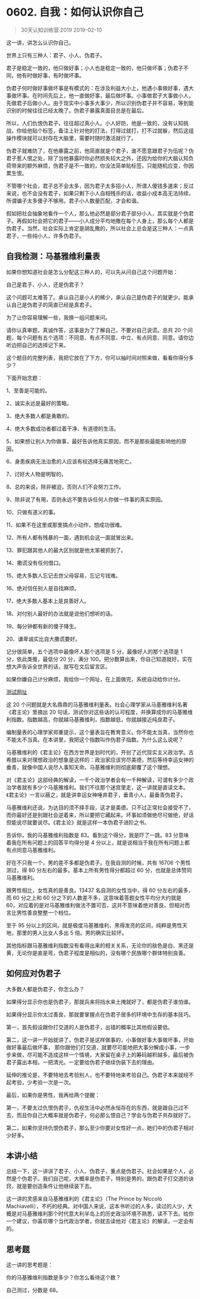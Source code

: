 # 0602. 自我：如何认识你自己
> 30天认知训练营·2019
2019-02-10

这一讲，讲怎么认识你自己。

世界上只有三种人：君子、小人、伪君子。

君子是稳定一致的，他只做好事；小人也是稳定一致的，他只做坏事；伪君子不同，他有时做好事，有时做坏事。

伪君子何时做好事做坏事是有模式的：在涉及利益大小上，他遇小事做好事，遇大事做坏事。在时间先后上，他一直做好事，最后做坏事。小事做君子大事做小人，先做君子后做小人。由于现实中小事多大事少，所以识别伪君子并不容易，等到能识别的时候往往已经太晚了。伪君子暴露真面目总是在最后。

所以，人们仇恨伪君子，往往超过真小人。小人好防，他是一致的，没有认知挑战，你给他贴个标签，备注上针对他的打法，打得过就打，打不过就躲，然后这组操作模块就可以封存在大脑里，需要时随时激活就行了。

伪君子就难防了，在他暴露之前，他简直就是个君子，谁不愿意跟君子为伍呢？伪君子惹人恨之处，除了当他暴露时你必然损失较大之外，还因为给你的大脑认知负荷带来的额外麻烦，伪君子是不一致的，你没法简单贴标签，只能随机应变，你因累生恨。

不管哪个社会，君子总不会太多，因为君子太多招小人，所谓人傻钱多速来；反过来说，也不会没有君子，如果只剩下小人自相残杀的话，收益小成本高无法持续，所谓骗子太多傻子不够用。君子小人数量匹配，才会和谐。

假如把社会抽象地看作一个人，那么他必然是部分君子部分小人，其实就是个伪君子。再假如社会把它的君子——小人成分平均地撒在每个人身上，那么每个人都是伪君子。当然，社会实际上肯定是胡乱撒的，所以社会上总会是这三种人：一点真君子，一些纯小人，许多伪君子。

## 自我检测：马基雅维利量表
如果你想知道社会是怎么分配这三种人的，可以先从问自己这个问题开始：

自己是君子、小人，还是伪君子？

这个问题可太难答了。承认自己是小人的稀少，承认自己是伪君子的就更少。能承认自己是伪君子的简直已经是真君子。

为了让你容易理解一些，我换一组问题来问。

请你认真审题，真诚作答，这事是为了了解自己，不要对自己说谎。总共 20 个问题，每个问题有五个选项：不同意、有点不同意、中立、有点同意、同意。请你边听边把自己的选择记下来。

这个题目的完整列表，我把它放在了下方，你可以抽时间对照来做，看看你得分多少？

下面开始念题：

1、至善是可能的。

2、诚实永远是最好的策略。

3、绝大多数人都是勇敢的。

4、绝大多数成功者都过着干净、有道德的生活。

5、如果想让别人为你做事，最好告诉他真实原因，而不是那些最能影响他的原因。

6、身患疾病无法治愈的人应该有权选择无痛苦地死亡。

7、讨好大人物是明智的。

8、总的来说，除非被迫，否则人们不会努力工作。

9、除非说了有用，否则永远不要告诉任何人你做一件事的真实原因。

10、只做有道义的事。

11、如果不在这里或那里搞点小动作，想成功很难。

12、所有人都有残暴的一面，遇到机会这一面就冒出来。

13、罪犯跟其他人的最大区别就是他太笨被抓到了。

14、撒谎没有任何借口。

15、绝大多数人忘记去世父母容易，忘记亏钱难。

16、绝对信任别人是自找麻烦。

17、绝大多数人基本上是良善好人。

18、对付别人最好的办法就是说他们想听的话。

19、每分钟都有新的傻子降生。

20、谦卑诚实比自大撒谎要好。

记分很简单，五个选项中最像坏人那个选项是 5 分，最像好人的那个选项是 1 分，依此类推，最低分 20 分，满分 100。把分数算出来，你自己知道就好。实在想大声告诉全世界的话，就写在文后留言区。

如果你嫌自己计分麻烦，我给你一个网址，在上面做完，系统自动给你计分。

[测试网址](https://openpsychometrics.org/tests/MACH-IV/)

这 20 个问题就是大名鼎鼎的马基雅维利量表。社会心理学家从马基雅维利名著《君主论》里摘出 20 句话，测试你对这些话的认可程度，并换算成你的马基雅维利指数。指数越高，你就越马基雅维利，指数越低，你就越接近纯良君子。

编制量表的心理学家郑重提示，这个量表旨在教育意义。你不能太当真，当然你也不能太不当真。在本讲里，我把这个指数叫作伪君子指数。为什么这么说呢？

马基雅维利的《君主论》在西方世界是划时代的，开创了近代现实主义政治学。古希腊以来对理想政治的想象是这样的：政治家应该穷尽美德，然后等待幸运女神的垂青，就像中国人说尽人事知天命。马基雅维利则彻底颠覆了这个理想。

对《君主论》这部经典的解读，一千个政治学者会有一千种解读，可谓有多少个政治学者就有多少个马基雅维利。我们不往那个迷宫里走，这一讲就是直读文本。《君主论》一言以蔽之，就是讲幸运女神唾弃君子，垂青小人，最垂青伪君子。

马基雅维利还说，为达目的须不择手段，这才是美德。只不过正常社会接受不了，而你最好还是别跟社会逆着来，所以要把它藏起来。坏事如须做绝尽可做绝，好话但能说尽就要说尽。《君主论》就是这样一本伪君子进阶之书。

告诉你，我的马基雅维利指数是 83。看到这个得分，我是吓了一跳。83 分意味着我在所有问题上的回答平均得分是 4 分以上，就是说相当于我在所有问题上都有点同意马基雅维利。

好在不只我一个，男的差不多都是伪君子。在我自测的时候，共有 16706 个男性测过，得 80 分左右的最多。基本上所有男性得分都超过 60 分，也就是总体赞同马基雅维利。

跟男性相比，女性真的是善良。13437 名自测的女性当中，得 60 分左右的最多，而 60 分之上和 60 分之下的人数差不多，这意味着答题女性平均分大约就是 60，对应着的是对马基雅维利做法不置可否，这并不意味着绝对善良，但相对而言比男性善良整整一个档位。

至于 95 分以上的区间，就是极度马基雅维利、黑得发亮的区间，纯粹是男性天地，那里的男人比女人多出 5 倍。男的确实比较坏。

其他指标跟马基雅维利指数没有看得出来的相关关系，无论你的肤色是白、黑还是黄，无论你是直是弯，伪君子程度是相似的，没有哪个民族哪个群体特别良善。

## 如何应对伪君子
大多数人都是伪君子，你怎么办？

如果得分显示你也是伪君子，那就兵来将挡水来土掩就好了，都是伪君子谁怕谁。

如果得分显示你太过善良，那就要掌握点在伪君子居多的环境中生存的基本技巧。

第一，首先假设跟你打交道的人是伪君子，出错的概率比其他假设要低。

第二，这一讲一开始就讲了，伪君子是这样做事的，小事做好事大事做坏事，开始做好事最后做坏事， 那你跟他们打交道，就要尽可能地把大事分解成小事，一步步来做，尽可能不造成这样一个情境，大家留在桌子上的筹码越积越多，最后被伪君子露出本相，一把清光。一定要给伪君子继续伪装下去的理由。

延伸的推论是，不要特地去考验别人，也不要特地来考验自己。伪君子本来就经不起考验，少考验一次是一次。

最后，如果你是男性，我再给两个提醒：

第一，不要太过仇恨伪君子，仇视生活中必然永恒存在的东西，就是跟自己过不去，而且你自己大概率就是伪君子，何必那么恨自己？学会与伪君子共存就好了。

第二，如果你坚持仇恨伪君子，那么至少你要对女性好一点，她们中的伪君子相对少好多。

## 本讲小结
总结一下，这一讲讲了君子、小人、伪君子，重点是伪君子。社会如果是个人，必然是个伪君子。我们自己呢，大概率是伪君子，特别是男的。跟伪君子打交道的诀窍，就是要创造条件让他继续装下去。

这一讲的灵感来自马基雅维利的《君主论》（The Prince by Niccolò Machiavelli），不朽的经典。对中国人来说，这本书听过的人多，读过的人少，大概是对马基雅维利那个时代意大利半岛上的历史政治环境不熟悉，读不下去。给你一个建议，你喜欢哪个当代政治学者，你就去读他对《君主论》的解读，一定会有的。

## 思考题
这一讲的思考题是：

你的马基雅维利指数是多少？你怎么看待这个数？

自己测过，分数是 68。